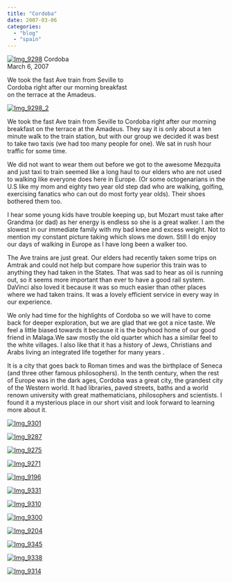 ```yaml
---
title: "Cordoba"
date: 2007-03-06
categories: 
  - "blog"
  - "spain"
---
```


 [![Img_9298](https://pub-ac94b3f306b24c0dba4238943c97f2e1.r2.dev/2008/04/16/img_9298.png "Img_9298")](https://pub-ac94b3f306b24c0dba4238943c97f2e1.r2.dev/photos/uncategorized/2008/04/16/img_9298.png) Cordoba  
March 6, 2007

We took the fast Ave train from Seville to  
Cordoba right after our morning breakfast  
on the terrace at the Amadeus.

<!--more-->

[![Img_9298_2](https://pub-ac94b3f306b24c0dba4238943c97f2e1.r2.dev/2008/04/16/img_9298_2.png "Img_9298_2")](https://pub-ac94b3f306b24c0dba4238943c97f2e1.r2.dev/photos/uncategorized/2008/04/16/img_9298_2.png)

We took the fast Ave train from Seville to Cordoba right after our morning breakfast on the terrace at the Amadeus. They say it is only about a ten minute walk to the train station, but with our group we decided it was best to take two taxis (we had too many people for one). We sat in rush hour traffic for some time.

We did not want to wear them out before we got to the awesome Mezquita and just taxi to train seemed like a long haul to our elders who are not used to walking like everyone does here in Europe. (Or some octogenarians in the U.S like my mom and eighty two year old step dad who are walking, golfing, exercising fanatics who can out do most forty year olds). Their shoes bothered them too.

I hear some young kids have trouble keeping up, but Mozart must take after Grandma (or dad) as her energy is endless so she is a great walker. I am the slowest in our immediate family with my bad knee and excess weight. Not to mention my constant picture taking which slows me down. Still I do enjoy our days of walking in Europe as I have long been a walker too.

The Ave trains are just great. Our elders had recently taken some trips on Amtrak and could not help but compare how superior this train was to anything they had taken in the States. That was sad to hear as oil is running out, so it seems more important than ever to have a good rail system. DaVinci also loved it because it was so much easier than other places where we had taken trains. It was a lovely efficient service in every way in our experience.

We only had time for the highlights of Cordoba so we will have to come back for deeper exploration, but we are glad that we got a nice taste. We feel a little biased towards it because it is the boyhood home of our good friend in Malaga.We saw mostly the old quarter which has a similar feel to the white villages. I also like that it has a history of Jews, Christians and Arabs living an integrated life together for many years .

It is a city that goes back to Roman times and was the birthplace of Seneca (and three other famous philosophers). In the tenth century, when the rest of Europe was in the dark ages, Cordoba was a great city, the grandest city of the Western world. It had libraries, paved streets, baths and a world renown university with great mathematicians, philosophers and scientists. I found it a mysterious place in our short visit and look forward to learning more about it.

[![Img_9301](https://pub-ac94b3f306b24c0dba4238943c97f2e1.r2.dev/2008/04/16/img_9301.png "Img_9301")](https://pub-ac94b3f306b24c0dba4238943c97f2e1.r2.dev/photos/uncategorized/2008/04/16/img_9301.png)

[![Img_9287](https://pub-ac94b3f306b24c0dba4238943c97f2e1.r2.dev/2008/04/16/img_9287.png "Img_9287")](https://pub-ac94b3f306b24c0dba4238943c97f2e1.r2.dev/photos/uncategorized/2008/04/16/img_9287.png)

[![Img_9275](https://pub-ac94b3f306b24c0dba4238943c97f2e1.r2.dev/2008/04/16/img_9275.png "Img_9275")](https://pub-ac94b3f306b24c0dba4238943c97f2e1.r2.dev/photos/uncategorized/2008/04/16/img_9275.png)

[![Img_9271](https://pub-ac94b3f306b24c0dba4238943c97f2e1.r2.dev/2008/04/16/img_9271.png "Img_9271")](https://pub-ac94b3f306b24c0dba4238943c97f2e1.r2.dev/photos/uncategorized/2008/04/16/img_9271.png)

[![Img_9196](https://pub-ac94b3f306b24c0dba4238943c97f2e1.r2.dev/2008/04/16/img_9196.png "Img_9196")](https://pub-ac94b3f306b24c0dba4238943c97f2e1.r2.dev/photos/uncategorized/2008/04/16/img_9196.png)

[![Img_9331](https://pub-ac94b3f306b24c0dba4238943c97f2e1.r2.dev/2008/04/16/img_9331.png "Img_9331")](https://pub-ac94b3f306b24c0dba4238943c97f2e1.r2.dev/photos/uncategorized/2008/04/16/img_9331.png)

[![Img_9310](https://pub-ac94b3f306b24c0dba4238943c97f2e1.r2.dev/2008/04/16/img_9310.png "Img_9310")](https://pub-ac94b3f306b24c0dba4238943c97f2e1.r2.dev/photos/uncategorized/2008/04/16/img_9310.png)

[![Img_9300](https://pub-ac94b3f306b24c0dba4238943c97f2e1.r2.dev/2008/04/16/img_9300.png "Img_9300")](https://pub-ac94b3f306b24c0dba4238943c97f2e1.r2.dev/photos/uncategorized/2008/04/16/img_9300.png)

[![Img_9204](https://pub-ac94b3f306b24c0dba4238943c97f2e1.r2.dev/2008/04/16/img_9204.png "Img_9204")](https://pub-ac94b3f306b24c0dba4238943c97f2e1.r2.dev/photos/uncategorized/2008/04/16/img_9204.png)

[![Img_9345](https://pub-ac94b3f306b24c0dba4238943c97f2e1.r2.dev/2008/04/16/img_9345.png "Img_9345")](https://pub-ac94b3f306b24c0dba4238943c97f2e1.r2.dev/photos/uncategorized/2008/04/16/img_9345.png)

[![Img_9338](https://pub-ac94b3f306b24c0dba4238943c97f2e1.r2.dev/2008/04/16/img_9338.png "Img_9338")](https://pub-ac94b3f306b24c0dba4238943c97f2e1.r2.dev/photos/uncategorized/2008/04/16/img_9338.png)

[![Img_9314](https://pub-ac94b3f306b24c0dba4238943c97f2e1.r2.dev/2008/04/16/img_9314.png "Img_9314")](https://pub-ac94b3f306b24c0dba4238943c97f2e1.r2.dev/photos/uncategorized/2008/04/16/img_9314.png)
